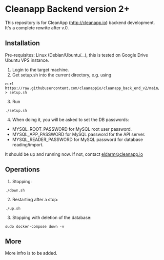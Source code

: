 # Cleanapp Backend version 2+

This repository is for CleanApp (http://cleanapp.io) backend development.
It's a complete rewrite after v.0.

## Installation

Pre-requisites: Linux (Debian/Ubuntu/...), this is tested on Google Drive Ubuntu VPS instance.

1. Login to the target machine.
2. Get setup.sh into the current directory, e.g. using
```shell
curl https://raw.githubusercontent.com/cleanappio/cleanapp_back_end_v2/main/setup/setup.sh > setup.sh
```
3. Run
```
./setup.sh
```
4. When doing it, you will be asked to set the DB passwords:

* MYSQL_ROOT_PASSWORD for MySQL root user password.
* MYSQL_APP_PASSWORD for MySQL password for the API server.
* MYSQL_READER_PASSWORD for MySQL password for database reading/import.

It should be up and running now. If not, contact eldarm@cleanapp.io

## Operations

1. Stopping:
```
./down.sh
```
2. Restarting after a stop:
```
./up.sh
```
3. Stopping with deletion of the database:
```
sudo docker-compose down -v
```



## More

More infro is to be added.

